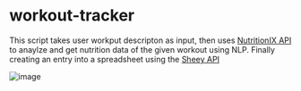 # workout-tracker


This script takes user workput descripton as input, then uses [NutritionIX API](https://www.nutritionix.com/business/api) to anaylze and get nutrition data of the given workout using NLP.
Finally creating an entry into a spreadsheet using the [Sheey API](https://sheety.co/)  

![image](https://github.com/Maorytzio/workout-tracker/assets/38633235/273cad43-6885-4e06-bc4b-fbd216eb4daa)
